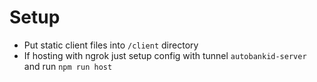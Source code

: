 # Setup

- Put static client files into `/client` directory
- If hosting with ngrok just setup config with tunnel `autobankid-server` and run `npm run host`
